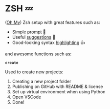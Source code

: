 # ZSH 💤

([Oh My](https://github.com/ohmyzsh/ohmyzsh)) Zsh setup with great features such as:

- Simple [prompt](https://github.com/jackharrisonsherlock/common) 🚀
- Useful [suggestions](https://github.com/zsh-users/zsh-autosuggestions) 📖
- Good-looking syntax [highlighting](https://github.com/zsh-users/zsh-syntax-highlighting) 👍

and awesome functions such as:

**`create`**

Used to create new projects:

1. Creating a new project folder
2. Publishing on GitHub with README & license
3. Set up virtual environment when using Python
4. Open VSCode
5. Done!
